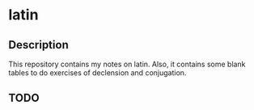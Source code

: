latin
====

## Description
This repository contains my notes on latin.
Also, it contains some blank tables to do exercises of declension and conjugation.

## TODO
